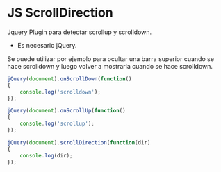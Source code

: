 # JS ScrollDirection

Jquery Plugin para detectar scrollup y scrolldown.

* Es necesario jQuery.

Se puede utilizar por ejemplo para ocultar una barra superior cuando se hace scrolldown y luego volver a mostrarla cuando se hace scrolldown.

```javascript
jQuery(document).onScrollDown(function()
{
	console.log('scrolldown');
});

jQuery(document).onScrollUp(function()
{
	console.log('scrollup');
});

jQuery(document).scrollDirection(function(dir)
{
	console.log(dir);
});
```